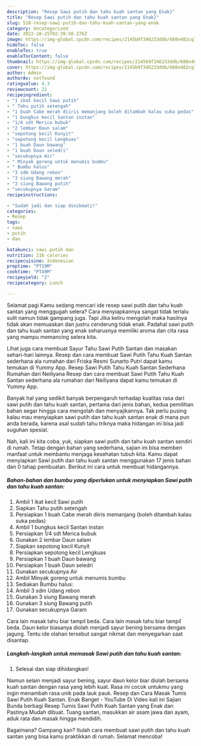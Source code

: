 ```yaml
---
description: "Resep Sawi putih dan tahu kuah santan yang Enak}"
title: "Resep Sawi putih dan tahu kuah santan yang Enak}"
slug: 518-resep-sawi-putih-dan-tahu-kuah-santan-yang-enak
category: Uncategorized
date: 2022-10-25T02:39:50.276Z
image: https://img-global.cpcdn.com/recipes/2145b9f346233ddb/680x482cq70/sawi-putih-dan-tahu-kuah-santan-foto-resep-utama.jpg
hideToc: false
enableToc: true
enableTocContent: false
thumbnail: https://img-global.cpcdn.com/recipes/2145b9f346233ddb/680x482cq70/sawi-putih-dan-tahu-kuah-santan-foto-resep-utama.jpg
cover: https://img-global.cpcdn.com/recipes/2145b9f346233ddb/680x482cq70/sawi-putih-dan-tahu-kuah-santan-foto-resep-utama.jpg
author: Admin
authorAv: notfound
ratingvalue: 4.3
reviewcount: 22
recipeingredient:
- "1 ikat kecil Sawi putih"
- " Tahu putih setengah"
- "1 buah Cabe merah diiris memanjang boleh ditambah kalau suka pedas"
- "1 bungkus kecil Santan instan"
- "1/4 sdt Merica bubuk"
- "2 lembar Daun salam"
- "sepotong kecil Kunyit"
- "sepotong kecil Lengkuas"
- "1 buah Daun bawang"
- "1 buah Daun seledri"
- "secukupnya Air"
- " Minyak goreng untuk menumis bumbu"
- " Bumbu halus"
- "3 sdm Udang rebon"
- "3 siung Bawang merah"
- "3 siung Bawang putih"
- "secukupnya Garam"
recipeinstructions:

- "Sudah jadi dan siap dinikmati!"
categories:
- Resep
tags:
- sawi
- putih
- dan

katakunci: sawi putih dan 
nutrition: 216 calories
recipecuisine: Indonesian
preptime: "PT19M"
cooktime: "PT49M"
recipeyield: "2"
recipecategory: Lunch

---
```



Selamat pagi Kamu sedang mencari ide resep sawi putih dan tahu kuah santan yang menggugah selera? Cara menyiapkannya sangat tidak terlalu sulit namun tidak gampang juga. Tapi Jika keliru mengolah maka hasilnya tidak akan memuaskan dan justru cenderung tidak enak. Padahal sawi putih dan tahu kuah santan yang enak seharusnya memiliki aroma dan cita rasa yang mampu memancing selera kita.


Lihat juga cara membuat Sayur Tahu Sawi Putih Santan dan masakan sehari-hari lainnya. Resep dan cara membuat Sawi Putih Tahu Kuah Santan sederhana ala rumahan dari Friska Resmi Sunarto Putri dapat kamu temukan di Yummy App. Resep Sawi Putih Tahu Kuah Santan Sederhana Rumahan dari Neiliyana Resep dan cara membuat Sawi Putih Tahu Kuah Santan sederhana ala rumahan dari Neiliyana dapat kamu temukan di Yummy App.

Banyak hal yang sedikit banyak berpengaruh terhadap kualitas rasa dari sawi putih dan tahu kuah santan, pertama dari jenis bahan, kedua pemilihan bahan segar hingga cara mengolah dan menyajikannya. Tak perlu pusing kalau mau menyiapkan sawi putih dan tahu kuah santan enak di mana pun anda berada, karena asal sudah tahu triknya maka hidangan ini bisa jadi suguhan spesial.


Nah, kali ini kita coba, yuk, siapkan sawi putih dan tahu kuah santan sendiri di rumah. Tetap dengan bahan yang sederhana, sajian ini bisa memberi manfaat untuk membantu menjaga kesehatan tubuh kita. Kamu dapat menyiapkan Sawi putih dan tahu kuah santan menggunakan 17 jenis bahan dan 0 tahap pembuatan. Berikut ini cara untuk membuat hidangannya.

<!--inarticleads1-->

##### Bahan-bahan dan bumbu yang diperlukan untuk menyiapkan Sawi putih dan tahu kuah santan:

1. Ambil 1 ikat kecil Sawi putih
1. Siapkan  Tahu putih setengah
1. Persiapkan 1 buah Cabe merah diiris memanjang (boleh ditambah kalau suka pedas)
1. Ambil 1 bungkus kecil Santan instan
1. Persiapkan 1/4 sdt Merica bubuk
1. Gunakan 2 lembar Daun salam
1. Siapkan sepotong kecil Kunyit
1. Persiapkan sepotong kecil Lengkuas
1. Persiapkan 1 buah Daun bawang
1. Persiapkan 1 buah Daun seledri
1. Gunakan secukupnya Air
1. Ambil  Minyak goreng untuk menumis bumbu
1. Sediakan  Bumbu halus:
1. Ambil 3 sdm Udang rebon
1. Gunakan 3 siung Bawang merah
1. Gunakan 3 siung Bawang putih
1. Gunakan secukupnya Garam


Cara lain masak tahu biar tampil beda. Cara lain masak tahu biar tampil beda. Daun kelor biasanya diolah menjadi sayur bening bersama dengan jagung. Tentu ide olahan tersebut sangat nikmat dan menyegarkan saat disantap. 

<!--inarticleads2-->

##### Langkah-langkah untuk memasak Sawi putih dan tahu kuah santan:


1. Selesai dan siap dihidangkan!

Namun selain menjadi sayur bening, sayur daun kelor biar diolah bersama kuah santan dengan rasa yang lebih kuat. Rasa ini cocok untukmu yang ingin menambah rasa unik pada lauk pauk. Resep dan Cara Masak Tumis Sawi Putih Kuah Santan. Enak Banget - YouTube Di Video kali ini Sajian Bunda berbagi Resep Tumis Sawi Putih Kuah Santan yang Enak dan Pastinya Mudah dibuat. Tuang santan, masukkan air asam jawa dan ayam, aduk rata dan masak hingga mendidih. 

Bagaimana? Gampang kan? Itulah cara membuat sawi putih dan tahu kuah santan yang bisa kamu praktikkan di rumah. Selamat mencoba!
